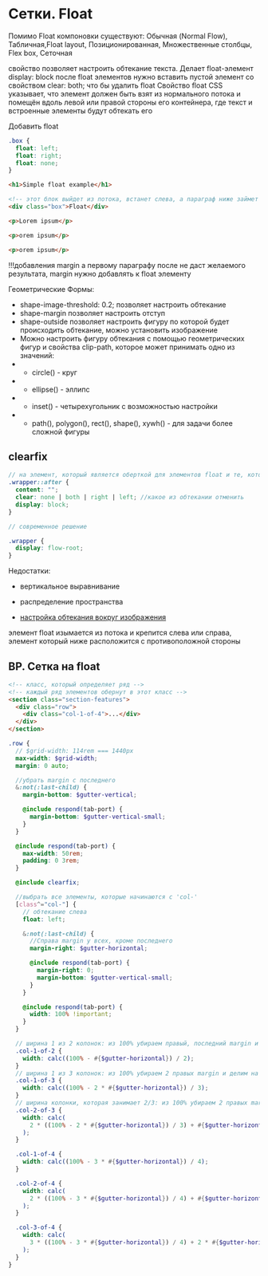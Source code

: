 <!-- Сетки. Float ---------------------------------------------------------------------------------------------------------------------------->

# Сетки. Float

Помимо Float компоновки существуют: Обычная (Normal Flow), Табличная,Float layout, Позиционированная, Множественные столбцы, Flex box, Сеточная

свойство позволяет настроить обтекание текста. Делает float-элемент display: block
после float элементов нужно вставить пустой элемент со свойством clear: both; что бы удалить float
Свойство float CSS указывает, что элемент должен быть взят из нормального потока и помещён вдоль левой или правой стороны его контейнера, где текст и встроенные элементы будут обтекать его

Добавить float

```css
.box {
  float: left;
  float: right;
  float: none;
}
```

```html
<h1>Simple float example</h1>

<!-- этот блок выйдет из потока, встанет слева, а параграф ниже займет пространство справа -->
<div class="box">Float</div>

<p>Lorem ipsum</p>

<p>orem ipsum</p>

<p>orem ipsum</p>
```

!!!добавления margin а первому параграфу после не даст желаемого результата, margin нужно добавлять к float элементу

Геометрические Формы:

- shape-image-threshold: 0.2; позволяет настроить обтекание
- shape-margin позволяет настроить отступ
- shape-outside позволяет настроить фигуру по которой будет происходить обтекание, можно установить изображение
- Можно настроить фигуру обтекания с помощью геометрических фигур и свойства clip-path, которое может принимать одно из значений:
- - circle() - круг
- - ellipse() - эллипс
- - inset() - четырехугольник с возможностью настройки
- - path(), polygon(), rect(), shape(), xywh() - для задачи более сложной фигуры

## clearfix

```scss
// на элемент, который является оберткой для элементов float и те, которые должны обтекать
.wrapper::after {
  content: "";
  clear: none | both | right | left; //какое из обтекании отменить
  display: block;
}

// современное решение

.wrapper {
  display: flow-root;
}
```

Недостатки:

- вертикальное выравнивание
- распределение пространства

- [настройка обтекания вокруг изображения](./css-props.md#shape-outside)

элемент float изымается из потока и крепится слева или справа, элемент который ниже расположится с противоположной стороны

## BP. Сетка на float

```html
<!-- класс, который определяет ряд -->
<!-- каждый ряд элементов обернут в этот класс -->
<section class="section-features">
  <div class="row">
    <div class="col-1-of-4">...</div>
  </div>
</section>
```

```scss
.row {
  // $grid-width: 114rem === 1440px
  max-width: $grid-width;
  margin: 0 auto;

  //убрать margin с последнего
  &:not(:last-child) {
    margin-bottom: $gutter-vertical;

    @include respond(tab-port) {
      margin-bottom: $gutter-vertical-small;
    }
  }

  @include respond(tab-port) {
    max-width: 50rem;
    padding: 0 3rem;
  }

  @include clearfix;

  //выбрать все элементы, которые начинаются с 'col-'
  [class^="col-"] {
    // обтекание слева
    float: left;

    &:not(:last-child) {
      //Справа margin у всех, кроме последнего
      margin-right: $gutter-horizontal;

      @include respond(tab-port) {
        margin-right: 0;
        margin-bottom: $gutter-vertical-small;
      }
    }

    @include respond(tab-port) {
      width: 100% !important;
    }
  }

  // ширина 1 из 2 колонок: из 100% убираем правый, последний margin и делим на 2
  .col-1-of-2 {
    width: calc((100% - #{$gutter-horizontal}) / 2);
  }
  // ширина 1 из 3 колонок: из 100% убираем 2 правых margin и делим на 3
  .col-1-of-3 {
    width: calc((100% - 2 * #{$gutter-horizontal}) / 3);
  }
  // ширина колонки, которая занимает 2/3: из 100% убираем 2 правых margin и делим на 3
  .col-2-of-3 {
    width: calc(
      2 * ((100% - 2 * #{$gutter-horizontal}) / 3) + #{$gutter-horizontal}
    );
  }

  .col-1-of-4 {
    width: calc((100% - 3 * #{$gutter-horizontal}) / 4);
  }

  .col-2-of-4 {
    width: calc(
      2 * ((100% - 3 * #{$gutter-horizontal}) / 4) + #{$gutter-horizontal}
    );
  }

  .col-3-of-4 {
    width: calc(
      3 * ((100% - 3 * #{$gutter-horizontal}) / 4) + 2 * #{$gutter-horizontal}
    );
  }
}
```
